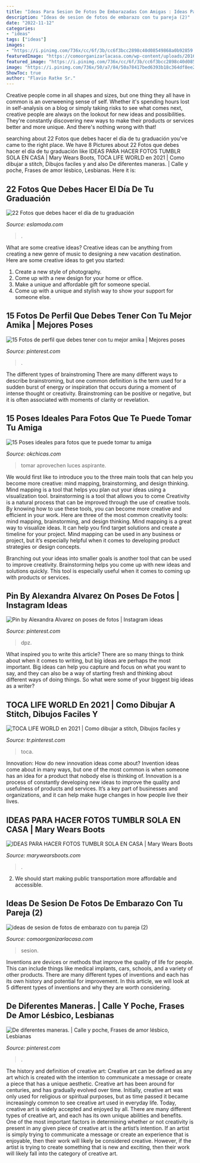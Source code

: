 ```yaml
---
title: "Ideas Para Sesion De Fotos De Embarazadas Con Amigas : Ideas Para Hacer Fotos Tumblr Sola En Casa"
description: "Ideas de sesion de fotos de embarazo con tu pareja (2)"
date: "2022-11-12"
categories:
- "ideas"
tags: ["ideas"]
images:
- "https://i.pinimg.com/736x/cc/6f/3b/cc6f3bcc2898c40d08549868a0b92859.jpg"
featuredImage: "https://comoorganizarlacasa.com/wp-content/uploads/2016/04/ideas-de-sesion-de-fotos-de-embarazo-con-tu-pareja-2.jpg"
featured_image: "https://i.pinimg.com/736x/cc/6f/3b/cc6f3bcc2898c40d08549868a0b92859.jpg"
image: "https://i.pinimg.com/736x/50/a7/84/50a78417bed6393b18c364df8ee29d20.jpg"
ShowToc: true
author: "Flavio Ratke Sr."
---
```



Creative people come in all shapes and sizes, but one thing they all have in common is an overweening sense of self. Whether it's spending hours lost in self-analysis on a blog or simply taking risks to see what comes next, creative people are always on the lookout for new ideas and possibilities. They're constantly discovering new ways to make their products or services better and more unique. And there's nothing wrong with that!

	

		
searching about 22 Fotos que debes hacer el día de tu graduación you've came to the right place. We have 8 Pictures about 22 Fotos que debes hacer el día de tu graduación like IDEAS PARA HACER FOTOS TUMBLR SOLA EN CASA | Mary Wears Boots, TOCA LIFE WORLD en 2021 | Como dibujar a stitch, Dibujos faciles y and also De diferentes maneras. | Calle y poche, Frases de amor lésbico, Lesbianas. Here it is:
		
    
## 22 Fotos Que Debes Hacer El Día De Tu Graduación

<img loading=lazy src="https://eslamoda.com/wp-content/uploads/sites/2/2015/04/prom-photo19-600x839.jpg" onerror="this.onerror=null;this.src='https://tse3.mm.bing.net/th?id=OIP.ycwgJhgcSKx_qp2YdEs8AwHaKW&amp;pid=15.1';" alt="22 Fotos que debes hacer el día de tu graduación">

_Source: eslamoda.com_

>. 

	

What are some creative ideas?
Creative ideas can be anything from creating a new genre of music to designing a new vacation destination. Here are some creative ideas to get you started: 
1. Create a new style of photography.
2. Come up with a new design for your home or office.
3. Make a unique and affordable gift for someone special.
4. Come up with a unique and stylish way to show your support for someone else.

    
## 15 Fotos De Perfil Que Debes Tener Con Tu Mejor Amika | Mejores Poses

<img loading=lazy src="https://i.pinimg.com/736x/cc/6f/3b/cc6f3bcc2898c40d08549868a0b92859.jpg" onerror="this.onerror=null;this.src='https://tse4.mm.bing.net/th?id=OIP.IA0_StIx1Zqs6WHwn4DUMQHaJy&amp;pid=15.1';" alt="15 Fotos de perfil que debes tener con tu mejor amika | Mejores poses">

_Source: pinterest.com_

>. 

	

The different types of brainstroming
There are many different ways to describe brainstroming, but one common definition is the term used for a sudden burst of energy or inspiration that occurs during a moment of intense thought or creativity. Brainstroming can be positive or negative, but it is often associated with moments of clarity or revelation.

    
## 15 Poses Ideales Para Fotos Que Te Puede Tomar Tu Amiga

<img loading=lazy src="https://www.okchicas.com/wp-content/uploads/2018/05/poses-foto-7.jpg" onerror="this.onerror=null;this.src='https://tse1.mm.bing.net/th?id=OIP.hC0KvxSiol2fGrxmwowV6AHaLJ&amp;pid=15.1';" alt="15 Poses ideales para fotos que te puede tomar tu amiga">

_Source: okchicas.com_

>tomar aprovechen luces aspirante. 

	

We would first like to introduce you to the three main tools that can help you become more creative: mind mapping, brainstorming, and design thinking. Mind mapping is a tool that helps you plan out your ideas using a visualization tool. brainstorming is a tool that allows you to come
Creativity is a natural process that can be improved through the use of creative tools. By knowing how to use these tools, you can become more creative and efficient in your work. Here are three of the most common creativity tools: mind mapping, brainstorming, and design thinking.
Mind mapping is a great way to visualize ideas. It can help you find target solutions and create a timeline for your project. Mind mapping can be used in any business or project, but it’s especially helpful when it comes to developing product strategies or design concepts.

Branching out your ideas into smaller goals is another tool that can be used to improve creativity. Brainstorming helps you come up with new ideas and solutions quickly. This tool is especially useful when it comes to coming up with products or services.

    
## Pin By Alexandra Alvarez On Poses De Fotos | Instagram Ideas

<img loading=lazy src="https://i.pinimg.com/736x/e2/93/0c/e2930c68d4dfa443271ab98e7e10dd1d.jpg" onerror="this.onerror=null;this.src='https://tse2.mm.bing.net/th?id=OIP.cAQb2W2UBUKu03WttB5ZpQAAAA&amp;pid=15.1';" alt="Pin by Alexandra Alvarez on poses de fotos | Instagram ideas">

_Source: pinterest.com_

>dpz. 

	

What inspired you to write this article?
There are so many things to think about when it comes to writing, but big ideas are perhaps the most important. Big ideas can help you capture and focus on what you want to say, and they can also be a way of starting fresh and thinking about different ways of doing things. So what were some of your biggest big ideas as a writer?

    
## TOCA LIFE WORLD En 2021 | Como Dibujar A Stitch, Dibujos Faciles Y

<img loading=lazy src="https://i.pinimg.com/736x/07/b7/23/07b7233cb46f0203c571c907a237d974.jpg" onerror="this.onerror=null;this.src='https://tse2.mm.bing.net/th?id=OIP.QNMwJo1WnyjGVnRu881yawHaIP&amp;pid=15.1';" alt="TOCA LIFE WORLD en 2021 | Como dibujar a stitch, Dibujos faciles y">

_Source: tr.pinterest.com_

>toca. 

	

Innovation: How do new innovation ideas come about?
Invention ideas come about in many ways, but one of the most common is when someone has an idea for a product that nobody else is thinking of. Innovation is a process of constantly developing new ideas to improve the quality and usefulness of products and services. It’s a key part of businesses and organizations, and it can help make huge changes in how people live their lives.

    
## IDEAS PARA HACER FOTOS TUMBLR SOLA EN CASA | Mary Wears Boots

<img loading=lazy src="https://1.bp.blogspot.com/-sbSAESGH14E/XuF699SpOiI/AAAAAAAANwY/r7nzeVAbkkUjnvOHcpWQUVeTrdGpOpk5ACNcBGAsYHQ/s1600/fotos%2Btumblr%2Bsola.JPG" onerror="this.onerror=null;this.src='https://tse4.mm.bing.net/th?id=OIP.nicKRA6ObSMSsokMKBaWEQHaLH&amp;pid=15.1';" alt="IDEAS PARA HACER FOTOS TUMBLR SOLA EN CASA | Mary Wears Boots">

_Source: marywearsboots.com_

>. 

	

2. We should start making public transportation more affordable and accessible.

    
## Ideas De Sesion De Fotos De Embarazo Con Tu Pareja (2)

<img loading=lazy src="https://comoorganizarlacasa.com/wp-content/uploads/2016/04/ideas-de-sesion-de-fotos-de-embarazo-con-tu-pareja-2.jpg" onerror="this.onerror=null;this.src='https://tse4.mm.bing.net/th?id=OIP.wB7uRm4y5YLpiw4hjUP3awHaLH&amp;pid=15.1';" alt="ideas de sesion de fotos de embarazo con tu pareja (2)">

_Source: comoorganizarlacasa.com_

>sesion. 

	

Inventions are devices or methods that improve the quality of life for people. This can include things like medical implants, cars, schools, and a variety of other products. There are many different types of inventions and each has its own history and potential for improvement. In this article, we will look at 5 different types of inventions and why they are worth considering.

    
## De Diferentes Maneras. | Calle Y Poche, Frases De Amor Lésbico, Lesbianas

<img loading=lazy src="https://i.pinimg.com/736x/50/a7/84/50a78417bed6393b18c364df8ee29d20.jpg" onerror="this.onerror=null;this.src='https://tse2.mm.bing.net/th?id=OIP.iDntby5E3dT3fxvfOFbwDwHaHa&amp;pid=15.1';" alt="De diferentes maneras. | Calle y poche, Frases de amor lésbico, Lesbianas">

_Source: pinterest.com_

>. 

	

The history and definition of creative art: Creative art can be defined as any art which is created with the intention to communicate a message or create a piece that has a unique aesthetic.
Creative art has been around for centuries, and has gradually evolved over time. Initially, creative art was only used for religious or spiritual purposes, but as time passed it became increasingly common to see creative art used in everyday life. Today, creative art is widely accepted and enjoyed by all. There are many different types of creative art, and each has its own unique abilities and benefits.
One of the most important factors in determining whether or not creativity is present in any given piece of creative art is the artist’s intention. If an artist is simply trying to communicate a message or create an experience that is enjoyable, then their work will likely be considered creative. However, if the artist is trying to create something that is new and exciting, then their work will likely fall into the category of creative art.

